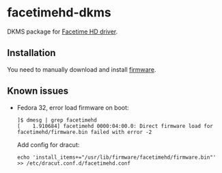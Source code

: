 # facetimehd-dkms

DKMS package for [Facetime HD driver](https://github.com/patjak/bcwc_pcie/).

## Installation

You need to manually download and install [firmware](https://github.com/patjak/bcwc_pcie/wiki/Get-Started#firmware-extraction).

## Known issues

* Fedora 32, error load firmware on boot:
    ```
    ]$ dmesg | grep facetimehd
    [    1.910684] facetimehd 0000:04:00.0: Direct firmware load for facetimehd/firmware.bin failed with error -2
    ```
    Add config for dracut:

    ```
    echo 'install_items+="/usr/lib/firmware/facetimehd/firmware.bin"' >> /etc/dracut.conf.d/facetimehd.conf
    ```
